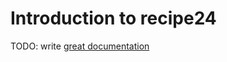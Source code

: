 # Introduction to recipe24

TODO: write [great documentation](http://jacobian.org/writing/what-to-write/)
